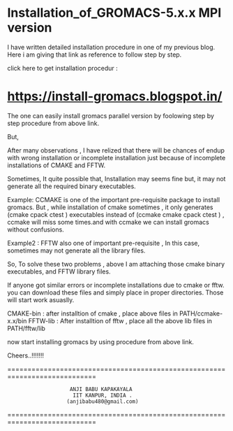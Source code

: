 # Installation_of_GROMACS-5.x.x MPI version

I have written detailed installation procedure in one of my previous blog.
Here i am giving that link as reference to follow step by step.


click here to get installation procedur : 


#  https://install-gromacs.blogspot.in/


The one can easily install gromacs parallel version by foolowing step by step procedure from above link.

But, 

After many observations , I have relized that there will be chances of endup with 
wrong installation or incomplete installation just because of incomplete installations
of CMAKE and FFTW.

Sometimes, It quite possible that, Installation may seems fine but, it may not generate 
all the required binary executables.

Example: CCMAKE is one of the important pre-requisite package to install gromacs. But ,
while installation of cmake sometimes , it only generates (cmake cpack ctest ) executables
instead of (ccmake  cmake  cpack  ctest ) , ccmake will miss some times.and with ccmake we 
can install gromacs without confusions.

Example2 : FFTW also one of important pre-requisite , In this case, sometimes may not
generate all the library files. 



So, To solve these two problems , above I am attaching those cmake binary executables, 
and FFTW library files. 

If anyone got similar errors or incomplete installations due to cmake or fftw. 
you can download these files and simply place in proper directories. Those will start work asuaslly.

CMAKE-bin : after installtion of cmake , place above files in PATH/ccmake-x.x/bin
FFTW-lib  : After installtion of fftw , place all the above lib files in PATH/fftw/lib 

now start installing gromacs by using procedure from above link.


Cheers..!!!!!!!

============================================================================
                                                                       
                        ANJI BABU KAPAKAYALA                                                                       
                         IIT KANPUR, INDIA .                                             
                       (anjibabu480@gmail.com)                                            
                                                                            
============================================================================



